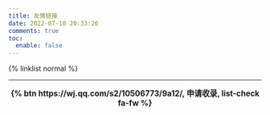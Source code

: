 ```yaml
---
title: 友情链接
date: 2022-07-10 20:33:26
comments: true
toc:
  enable: false
---
```


{% linklist normal %}

***

<div class="text-center" style="font-size:1.1em;font-weight:bold;text-align: center;">
  {% btn https://wj.qq.com/s2/10506773/9a12/, 申请收录, list-check fa-fw %}
</div>
